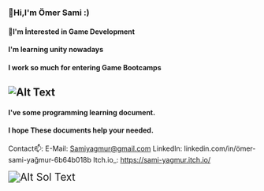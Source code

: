 ### 👋Hi,I'm Ömer Sami :)
#### 👀I'm İnterested in Game Development
#### I'm learning unity nowadays
#### I work so much for entering Game Bootcamps

## ![Alt Text](https://media.giphy.com/media/ToMjGpzot8uTh5nUwnu/giphy.gif)
#### I've some programming learning document.
#### I hope These documents help your needed.

Contact📫:
E-Mail: Samiyagmur@gmail.com
LinkedIn: linkedin.com/in/ömer-sami-yağmur-6b64b018b
Itch.io_: https://sami-yagmur.itch.io/

<img src="https://media.giphy.com/media/Rs2iAnfEImXIs/giphy.gif" alt="Alt Sol Text" style="zoom:150%;" />
